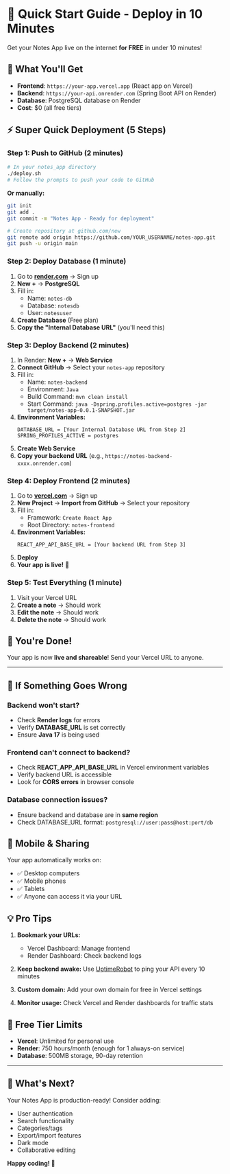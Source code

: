 # 🚀 Quick Start Guide - Deploy in 10 Minutes

Get your Notes App live on the internet **for FREE** in under 10 minutes!

## 🎯 What You'll Get

- **Frontend**: `https://your-app.vercel.app` (React app on Vercel)
- **Backend**: `https://your-api.onrender.com` (Spring Boot API on Render) 
- **Database**: PostgreSQL database on Render
- **Cost**: $0 (all free tiers)

## ⚡ Super Quick Deployment (5 Steps)

### Step 1: Push to GitHub (2 minutes)

```bash
# In your notes_app directory
./deploy.sh
# Follow the prompts to push your code to GitHub
```

**Or manually:**
```bash
git init
git add .
git commit -m "Notes App - Ready for deployment"

# Create repository at github.com/new
git remote add origin https://github.com/YOUR_USERNAME/notes-app.git
git push -u origin main
```

### Step 2: Deploy Database (1 minute)

1. Go to **[render.com](https://render.com)** → Sign up
2. **New +** → **PostgreSQL**
3. Fill in:
   - Name: `notes-db`
   - Database: `notesdb` 
   - User: `notesuser`
4. **Create Database** (Free plan)
5. **Copy the "Internal Database URL"** (you'll need this)

### Step 3: Deploy Backend (2 minutes)

1. In Render: **New +** → **Web Service**
2. **Connect GitHub** → Select your `notes-app` repository
3. Fill in:
   - Name: `notes-backend`
   - Environment: `Java`
   - Build Command: `mvn clean install`
   - Start Command: `java -Dspring.profiles.active=postgres -jar target/notes-app-0.0.1-SNAPSHOT.jar`
4. **Environment Variables:**
   ```
   DATABASE_URL = [Your Internal Database URL from Step 2]
   SPRING_PROFILES_ACTIVE = postgres
   ```
5. **Create Web Service**
6. **Copy your backend URL** (e.g., `https://notes-backend-xxxx.onrender.com`)

### Step 4: Deploy Frontend (2 minutes)

1. Go to **[vercel.com](https://vercel.com)** → Sign up
2. **New Project** → **Import from GitHub** → Select your repository
3. Fill in:
   - Framework: `Create React App`
   - Root Directory: `notes-frontend`
4. **Environment Variables:**
   ```
   REACT_APP_API_BASE_URL = [Your backend URL from Step 3]
   ```
5. **Deploy**
6. **Your app is live!** 🎉

### Step 5: Test Everything (1 minute)

1. Visit your Vercel URL
2. **Create a note** → Should work
3. **Edit the note** → Should work  
4. **Delete the note** → Should work

## 🎉 You're Done!

Your app is now **live and shareable**! Send your Vercel URL to anyone.

---

## 🔧 If Something Goes Wrong

### Backend won't start?
- Check **Render logs** for errors
- Verify **DATABASE_URL** is set correctly
- Ensure **Java 17** is being used

### Frontend can't connect to backend?
- Check **REACT_APP_API_BASE_URL** in Vercel environment variables
- Verify backend URL is accessible
- Look for **CORS errors** in browser console

### Database connection issues?
- Ensure backend and database are in **same region**
- Check DATABASE_URL format: `postgresql://user:pass@host:port/db`

## 📱 Mobile & Sharing

Your app automatically works on:
- ✅ Desktop computers
- ✅ Mobile phones  
- ✅ Tablets
- ✅ Anyone can access it via your URL

## 💡 Pro Tips

1. **Bookmark your URLs:**
   - Vercel Dashboard: Manage frontend
   - Render Dashboard: Check backend logs
   
2. **Keep backend awake:** Use [UptimeRobot](https://uptimerobot.com) to ping your API every 10 minutes

3. **Custom domain:** Add your own domain for free in Vercel settings

4. **Monitor usage:** Check Vercel and Render dashboards for traffic stats

## 🚨 Free Tier Limits

- **Vercel**: Unlimited for personal use
- **Render**: 750 hours/month (enough for 1 always-on service)
- **Database**: 500MB storage, 90-day retention

---

## 🌟 What's Next?

Your Notes App is production-ready! Consider adding:
- User authentication
- Search functionality  
- Categories/tags
- Export/import features
- Dark mode
- Collaborative editing

**Happy coding! 🚀**
